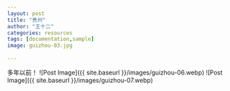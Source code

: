 ```yaml
---
layout: post
title: "贵州"
author: "王十二"
categories: resources
tags: [documentation,sample]
image: guizhou-03.jpg
       
---
```


多年以前！
![Post Image]({{ site.baseurl }}/images/guizhou-06.webp)
![Post Image]({{ site.baseurl }}/images/guizhou-07.webp)